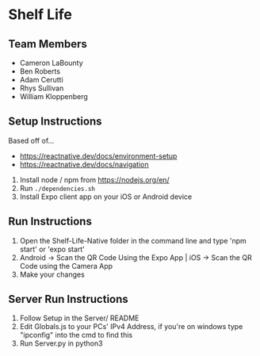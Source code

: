 # Shelf Life

## Team Members
- Cameron LaBounty
- Ben Roberts
- Adam Cerutti
- Rhys Sullivan
- William Kloppenberg

## Setup Instructions
Based off of...
- https://reactnative.dev/docs/environment-setup
- https://reactnative.dev/docs/navigation

1. Install node / npm from https://nodejs.org/en/
2. Run `./dependencies.sh`
3. Install Expo client app on your iOS or Android device

## Run Instructions
1. Open the Shelf-Life-Native folder in the command line and type 'npm start' or 'expo start'
2. Android -> Scan the QR Code Using the Expo App | iOS -> Scan the QR Code using the Camera App
3. Make your changes

## Server Run Instructions
1. Follow Setup in the Server/ README
2. Edit Globals.js to your PCs' IPv4 Address, if you're on windows type "ipconfig" into the cmd to find this
3. Run Server.py in python3